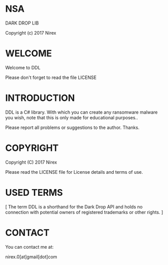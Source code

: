 NSA
===

DARK DROP LIB

Copyright (c) 2017 Nirex

WELCOME
=======

Welcome to DDL

Please don't forget to read the file LICENSE

INTRODUCTION
============

DDL is a C# library. With which you can create any 
ransomware malware you wish, note that this is only 
made for educational purposes..

Please report all problems or suggestions to the author. Thanks.

COPYRIGHT
=========

Copyright (C) 2017 Nirex

Please read the LICENSE file for License details and terms of use.

USED TERMS
==========

[ The term DDL is a shorthand for the Dark Drop API and holds no connection with potential owners of registered trademarks or other rights. ]

CONTACT
=======

You can contact me at:

nirex.0[at]gmail[dot]com